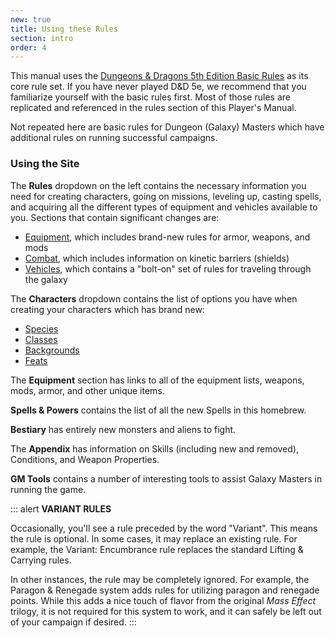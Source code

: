 ```yaml
---
new: true
title: Using these Rules
section: intro
order: 4
---
```

This manual uses the [Dungeons & Dragons 5th Edition Basic Rules](https://dnd.wizards.com/articles/features/basicrules)
as its core rule set. If you have never played D&D 5e, we recommend that you familiarize yourself with the basic rules
first. Most of those rules are replicated and referenced in the rules section of this Player's Manual.

Not repeated here are basic rules for Dungeon (Galaxy) Masters which have additional rules on running successful campaigns.

### Using the Site

The __Rules__ dropdown on the left contains the necessary information you need for creating characters, going on missions,
leveling up, casting spells, and acquiring all the different types of equipment and vehicles available to you. Sections
that contain significant changes are:
- [Equipment](/manual/equipment), which includes brand-new rules for armor, weapons, and mods
- [Combat](/manual/combat), which includes information on kinetic barriers (shields)
- [Vehicles](/manual/vehicles), which contains a "bolt-on" set of rules for traveling through the galaxy

The __Characters__ dropdown contains the list of options you have when creating your characters which has brand new:
-  [Species](/species)
-  [Classes](/classes)
-  [Backgrounds](/backgrounds)
-  [Feats](/feats)

The __Equipment__ section has links to all of the equipment lists, weapons, mods, armor, and other unique items.

__Spells & Powers__ contains the list of all the new Spells in this homebrew.

__Bestiary__ has entirely new monsters and aliens to fight.

The __Appendix__ has information on Skills (including new and removed), Conditions, and Weapon Properties.

__GM Tools__ contains a number of interesting tools to assist Galaxy Masters in running the game.

::: alert
__VARIANT RULES__

Occasionally, you'll see a rule preceded by the word "Variant". This means the rule is optional. In some cases,
it may replace an existing rule. For example, the Variant: Encumbrance rule replaces the standard Lifting & Carrying rules.

In other instances, the rule may be completely ignored. For example, the Paragon & Renegade system adds rules for utilizing
paragon and renegade points. While this adds a nice touch of flavor from the original _Mass Effect_ trilogy, it is not required
for this system to work, and it can safely be left out of your campaign if desired.
:::
